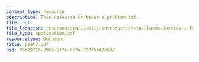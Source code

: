 ```yaml
---
content_type: resource
description: This resource contains a problem set.
file: null
file_location: /coursemedia/22-611j-introduction-to-plasma-physics-i-fall-2006/06b2977c295e5f7ebc7e902fbb42b590_pset3.pdf
file_type: application/pdf
resourcetype: Document
title: pset3.pdf
uid: 06b2977c-295e-5f7e-bc7e-902fbb42b590
---
```


